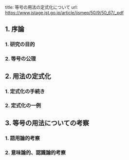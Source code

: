 title: 等号の用法の定式化について
url: https://www.jstage.jst.go.jp/article/jjsmep/50/9/50_67/_pdf

## 1. 序論
### 1. 研究の目的
### 2. 等号の公理

## 2. 用法の定式化
### 1. 定式化の手続き
### 2. 定式化の一例

## 3. 等号の用法についての考察

### 1. 語用論的考察
### 2. 意味論的、認識論的考察

